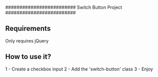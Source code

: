 #########################
Switch Button Project
#########################
## Requirements
Only requires jQuery

## How to use it?
1 - Create a checkbox input
2 - Add the 'switch-button' class
3 - Enjoy
